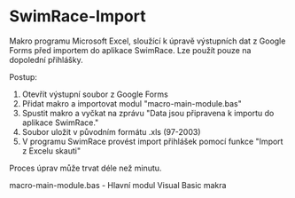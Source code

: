 # SwimRace-Import

Makro programu Microsoft Excel, sloužící k úpravě výstupních dat z Google Forms před importem do aplikace SwimRace. Lze použít pouze na dopolední přihlášky.


Postup:
  1. Otevřít výstupní soubor z Google Forms
  2. Přidat makro a importovat modul "macro-main-module.bas"
  3. Spustit makro a vyčkat na zprávu "Data jsou připravena k importu do aplikace SwimRace."
  4. Soubor uložit v původním formátu .xls (97-2003)
  5. V programu SwimRace provést import přihlášek pomocí funkce "Import z Excelu skauti"
 
Proces úprav může trvat déle než minutu.

macro-main-module.bas   - Hlavní modul Visual Basic makra
